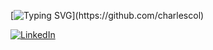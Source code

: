 [![Typing SVG](https://readme-typing-svg.herokuapp.com?size=24&color=0077B5&lines=Hello+World+👋+!+!;Let's+Build+Efficient+Systems+,+Together;Distributed+Systems;Kafka,+Flink,+Kubernetes+!)](https://github.com/charlescol)

[![LinkedIn](https://img.shields.io/badge/LinkedIn-0077B5?style=flat-square&logo=linkedin&logoColor=white)](https://www.linkedin.com/in/charles-colella-0a2a98192/)





